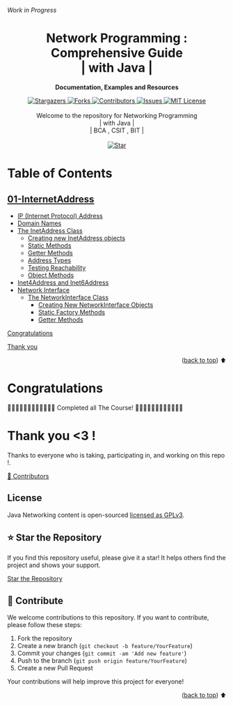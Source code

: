 [contributors-shield]: https://img.shields.io/github/contributors/pray3m/java-networking.svg?style=for-the-badge
[contributors-url]: https://github.com/pray3m/java-networking/graphs/contributors
[forks-shield]: https://img.shields.io/github/forks/pray3m/java-networking.svg?style=for-the-badge
[forks-url]: https://github.com/pray3m/java-networking/network/members
[stars-shield]: https://img.shields.io/github/stars/pray3m/java-networking.svg?style=for-the-badge
[stars-url]: https://github.com/pray3m/java-networking/stargazers
[issues-shield]: https://img.shields.io/github/issues/pray3m/java-networking.svg?style=for-the-badge
[issues-url]: https://github.com/pray3m/java-networking/issues
[license-shield]: https://img.shields.io/github/license/pray3m/java-networking.svg?style=for-the-badge
[license-url]: https://github.com/pray3m/java-networking/blob/main/LICENSE.txt
[linkedin-shield]: https://img.shields.io/badge/-LinkedIn-black.svg?style=for-the-badge&logo=linkedin&colorB=555

_Work in Progress_

<div align="center">
<h1> Network Programming : Comprehensive Guide <br>| with Java |</h1>

<p align="center"><strong>

Documentation, Examples and Resources

</strong></p>

<!-- [![Stargazers][stars-shield]][stars-url] [![Forks][forks-shield]][forks-url]
[![Contributors][contributors-shield]][contributors-url]
[![Issues][issues-shield]][issues-url]
[![MIT License][license-shield]][license-url] -->

<!-- Badges -->
<div>
<a href="https://github.com/pray3m/java-networking/stargazers">
  <img src="https://img.shields.io/github/stars/pray3m/java-networking.svg?style=for-the-badge" alt="Stargazers" />
</a>
<a href="https://github.com/pray3m/java-networking/network/members">
  <img src="https://img.shields.io/github/forks/pray3m/java-networking.svg?style=for-the-badge" alt="Forks" />
</a>
<a href="https://github.com/pray3m/java-networking/graphs/contributors">
  <img src="https://img.shields.io/github/contributors/pray3m/java-networking.svg?style=for-the-badge" alt="Contributors" />
</a>
<a href="https://github.com/pray3m/java-networking/issues">
  <img src="https://img.shields.io/github/issues/pray3m/java-networking.svg?style=for-the-badge" alt="Issues" />
</a>
<a href="https://github.com/pray3m/java-networking/blob/main/LICENSE.txt">
  <img src="https://img.shields.io/github/license/pray3m/java-networking.svg?style=for-the-badge" alt="MIT License" />
</a>
</div>

<br> 
Welcome to the repository for Networking Programming <br>| with Java |<br>| BCA , CSIT , BIT | <br> <br>

 <a href="https://github.com/pray3m/java-networking/" title="Star this repository">
    <img src="https://img.shields.io/badge/GitHub-100000?style=for-the-badge&logo=github&logoColor=white" alt="Star" />
  </a>
<br> 
</div>

# Table of Contents

## [01-InternetAddress](./01-InternetAddress/README.md)
  - [IP (Internet Protocol) Address](./01-InternetAddress/README.md#ip-internet-protocol-address)
  - [Domain Names](./01-InternetAddress/README.md#domain-names)
  - [The InetAddress Class](./01-InternetAddress/README.md#the-inetaddress-class)
    - [Creating new InetAddress objects](./01-InternetAddress/README.md#creating-new-inetaddress-objects)
    - [Static Methods](./01-InternetAddress/README.md#static-methods)
    - [Getter Methods](./01-InternetAddress/README.md#getter-methods)
    - [Address Types](./01-InternetAddress/README.md#address-types)
    - [Testing Reachability](./01-InternetAddress/README.md#testing-reachability)
    - [Object Methods](./01-InternetAddress/README.md#object-methods)
  - [Inet4Address and Inet6Address](./01-InternetAddress/README.md#inet4address-and-inet6address)
- [Network Interface](./01-InternetAddress/README.md#network-interface)
  - [The NetworkInterface Class](./01-InternetAddress/README.md#the-networkinterface-class)
    - [Creating New NetworkInterface Objects](./01-InternetAddress/README.md#creating-new-networkinterface-objects)
    - [Static Factory Methods](./01-InternetAddress/README.md#static-factory-methods)
    - [Getter Methods](./01-InternetAddress/README.md#getter-methods)


<summary>
<a href="#congratulations">Congratulations</a>
</summary>


<a href="#thank-you">Thank you </a>

<p align="right">(<a href="#table-of-contents">back to top</a>) ⬆️</p>

# Congratulations

🎊🎊🎊🎊🎊🎊🎊🎊🎊🎊🎊🎊 Completed all The Course! 🎊🎊🎊🎊🎊🎊🎊🎊🎊🎊🎊🎊

<!-- ## Where do I go now? -->

<!-- ### Learning More -->

<!-- - [Top 10 learning resources](https://patrickalphac.medium.com/top-10-smart-contract-solidity-developer-learning-resources-cb9d60dd1146)
- [Patrick Collins](https://www.youtube.com/channel/UCn-3f8tw_E1jZvhuHatROwA)
- [CryptoZombies](https://cryptozombies.io/)
- [Alchemy University](https://www.alchemy.com/dapps/alchemy-university)
- [Speed Run Ethereum](https://speedrunethereum.com/)
- [Ethereum.org](https://ethereum.org/en/) -->
  


# Thank you <3 !

Thanks to everyone who is taking, participating in, and working on this repo !. 

<a href="https://github.com/pray3m/java-networking/graphs/contributors">

💚 Contributors
<!-- <img src="https://contrib.rocks/image?repo=pray3m/java-networking" /> -->

</a>

## License

Java Networking content is open-sourced [licensed as GPLv3](https://github.com/pray3m/java-networking/blob/main/LICENSE).

## ⭐ Star the Repository

If you find this repository useful, please give it a star! It helps others find the project and shows your support.

[Star the Repository](https://github.com/pray3m/java-networking)

## 🤝 Contribute

We welcome contributions to this repository. If you want to contribute, please follow these steps:

1. Fork the repository
2. Create a new branch (`git checkout -b feature/YourFeature`)
3. Commit your changes (`git commit -am 'Add new feature'`)
4. Push to the branch (`git push origin feature/YourFeature`)
5. Create a new Pull Request

Your contributions will help improve this project for everyone!


<p align="right">(<a href="#table-of-contents">back to top</a>) ⬆️</p>